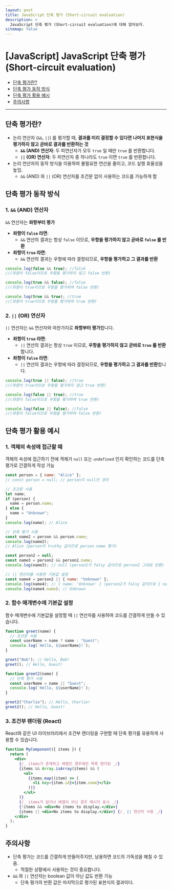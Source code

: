 ```yaml
---
layout: post
title: JavaScript 단축 평가 (Short-circuit evaluation)
description: >
  JavaScript 단축 평가 (Short-circuit evaluation)에 대해 알아보자.
sitemap: false
---
```


# [JavaScript] JavaScript 단축 평가 (Short-circuit evaluation)

- [단축 평가란?](#단축-평가란)
- [단축 평가 동작 방식](#단축-평가-동작-방식)
- [단축 평가 활용 예시](#단축-평가-활용-예시)
- [주의사항](#주의사항)

---

## 단축 평가란?

- 논리 연산자 (`&&`, `||`) 를 평가할 때, **결과를 미리 결정할 수 있다면 나머지 표현식을 평가하지 않고 곧바로 결과를 반환하는 것**
  - **`&&` (AND) 연산자**: 두 피연산자가 모두 `true` 일 때만 `true` 를 반환합니다.
  - **`||` (OR) 연산자**: 두 피연산자 중 하나라도 `true` 이면 `true` 를 반환합니다.
- 논리 연산자의 동작 방식을 이용하여 불필요한 연산을 줄이고, 코드 실행 효율성을 높임.
  - `&&` (AND) 와 `||` (OR) 연산자를 조건문 없이 사용하는 코드를 가능하게 함

## 단축 평가 동작 방식

### 1. `&&` (AND) 연산자

`&&` 연산자는 **좌항부터 평가**

- **좌항이 `false` 라면**:
  - `&&` 연산의 결과는 항상 `false` 이므로, **우항을 평가하지 않고 곧바로 `false` 를 반환**
- **좌항이 `true` 라면**:
  - `&&` 연산의 결과는 우항에 따라 결정되므로, **우항을 평가하고 그 결과를 반환**

```javascript
console.log(false && true); //falsk
//(좌항이 false이므로 우항을 평가하지 않고 false 반환)

console.log(true && false); //false
//(좌항이 true이므로 우항을 평가하여 false 반환)

console.log(true && true); //true
//(좌항이 true이므로 우항을 평가하여 true 반환)
```

### 2. `||` (OR) 연산자

`||` 연산자는 `&&` 연산자와 마찬가지로 **좌항부터 평가**합니다.

- **좌항이 `true` 라면**:
  - `||` 연산의 결과는 항상 `true` 이므로, **우항을 평가하지 않고 곧바로 `true` 를 반환**합니다.
- **좌항이 `false` 라면**:
  - `||` 연산의 결과는 우항에 따라 결정되므로, **우항을 평가하고 그 결과를 반환**합니다.

```javascript
console.log(true || false); //true
//(좌항이 true이므로 우항을 평가하지 않고 true 반환)

console.log(false || true); //true
//(좌항이 false이므로 우항을 평가하여 true 반환)

console.log(false || false); //false
//(좌항이 false이므로 우항을 평가하여 false 반환)
```

## 단축 평가 활용 예시

### 1. 객체의 속성에 접근할 때

객체의 속성에 접근하기 전에 객체가 `null` 또는 `undefined` 인지 확인하는 코드를 단축 평가로 간결하게 작성 가능

```javascript
const person = { name: "Alice" };
// const person = null; // person이 null인 경우

// 조건문 사용
let name;
if (person) {
  name = person.name;
} else {
  name = "Unknown";
}
console.log(name); // Alice

// 단축 평가 사용
const name2 = person && person.name;
console.log(name2);
// Alice (person이 truthy 값이므로 person.name 평가)

const person2 = null;
const name3 = person2 && person2.name;
console.log(name3); // null (person2가 falsy 값이므로 person2 그대로 반환)

// || 연산자를 사용한 기본값 설정
const name4 = person2 || { name: "Unknown" };
console.log(name4); // { name: 'Unknown' } (person2가 falsy 값이므로 { name: 'Unknown' } 반환)
console.log(name4.name); // Unknown
```

### 2. 함수 매개변수에 기본값 설정

함수 매개변수에 기본값을 설정할 때 `||` 연산자를 사용하여 코드를 간결하게 만들 수 있습니다.

```javascript
function greet(name) {
  // 조건문 사용
  const userName = name ? name : "Guest";
  console.log(`Hello, ${userName}!`);
}

greet("Bob"); // Hello, Bob!
greet(); // Hello, Guest!

function greet2(name) {
  // 단축 평가 사용
  const userName = name || "Guest";
  console.log(`Hello, ${userName}!`);
}

greet2("Charlie"); // Hello, Charlie!
greet2(); // Hello, Guest!
```

### 3. 조건부 렌더링 (React)

React와 같은 UI 라이브러리에서 조건부 렌더링을 구현할 때 단축 평가를 유용하게 사용할 수 있습니다.

```jsx
function MyComponent({ items }) {
  return (
    <div>
      {/_ items가 존재하고 배열인 경우에만 목록 렌더링 _/}
      {items && Array.isArray(items) && (
        <ul>
          {items.map((item) => (
            <li key={item.id}>{item.name}</li>
          ))}
        </ul>
      )}
      {/_ items가 없거나 배열이 아닌 경우 메시지 표시 _/}
      {!items && <div>No items to display.</div>}
      {items || <div>No items to display.</div>} {/_ || 연산자 사용 _/}
    </div>
  );
}
```

## 주의사항

- 단축 평가는 코드를 간결하게 만들어주지만, 남용하면 코드의 가독성을 해칠 수 있음.
  - 적절한 상황에서 사용하는 것이 중요합니다.
- `&&` 와 `||` 연산자는 boolean 값이 아닌 값도 반환 가능
  - 단축 평가의 반환 값은 마지막으로 평가된 표현식의 결과이다.
